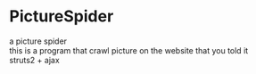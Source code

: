 # PictureSpider
a picture spider <br />
this is a program that crawl picture on the website that you told it<br />
struts2 + ajax
